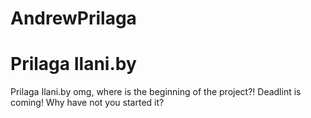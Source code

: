 # AndrewPrilaga
Prilaga Ilani.by
=======
Prilaga Ilani.by
omg, where is the beginning of the project?!
Deadlint is coming!
Why have not you started it?